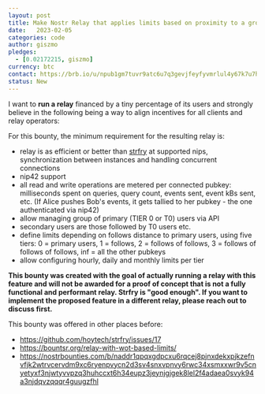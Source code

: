 ```yaml
---
layout: post
title: Make Nostr Relay that applies limits based on proximity to a group of accounts
date:   2023-02-05
categories: code
author: giszmo
pledges:
  - [0.02172215, giszmo]
currency: btc
contact: https://brb.io/u/npub1gm7tuvr9atc6u7q3gevjfeyfyvmrlul4y67k7u7hcxztz67ceexs078rf6
status: New
---
```


I want to **run a relay** financed by a tiny percentage of its users and strongly believe
in the following being a way to align incentives for all clients and relay operators:

For this bounty, the minimum requirement for the resulting relay is:

* relay is as efficient or better than [strfry](https://github.com/hoytech/strfry) at supported nips, synchronization between instances and handling concurrent connections
* nip42 support
* all read and write operations are metered per connected pubkey: milliseconds spent on queries, query count, events sent, event kBs sent, etc. (If Alice pushes Bob's events, it gets tallied to her pubkey - the one authenticated via nip42)
* allow managing group of primary (TIER 0 or T0) users via API
* secondary users are those followed by T0 users etc.
* define limits depending on follows distance to primary users, using five tiers: 0 = primary users, 1 = follows, 2 = follows of follows, 3 = follows of follows of follows, inf = all the other pubkeys
* allow configuring hourly, daily and monthly limits per tier

**This bounty was created with the goal of actually running a relay with this feature and will not be awarded for a proof of concept that is not a fully functional and performant relay. Strfry is "good enough". If you want to implement the proposed feature in a different relay, please reach out to discuss first.**

This bounty was offered in other places before:

* https://github.com/hoytech/strfry/issues/17
* https://bountsr.org/relay-with-wot-based-limits/
* https://nostrbounties.com/b/naddr1qpqxgdpcxu6rqcej8pjnxdekxpjkzefnvfjk2wtrvcervdm9xc6ryenpvycn2d3sv4snxvpnvy6rwc34xsmxxwr9v5cnyetyxf3njwtyvvpzq3huhccxt6h34eupz3jeynjgjgek8lel2f4adaea0svyk94a3njdqvzqqqr4guugzfhl

